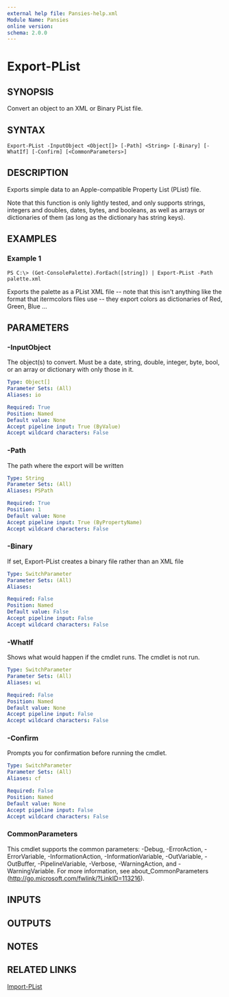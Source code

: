 ```yaml
---
external help file: Pansies-help.xml
Module Name: Pansies
online version: 
schema: 2.0.0
---
```


# Export-PList

## SYNOPSIS
Convert an object to an XML or Binary PList file.

## SYNTAX

```
Export-PList -InputObject <Object[]> [-Path] <String> [-Binary] [-WhatIf] [-Confirm] [<CommonParameters>]
```

## DESCRIPTION
Exports simple data to an Apple-compatible Property List (PList) file.

Note that this function is only lightly tested, and only supports strings, integers and doubles, dates, bytes, and booleans, as well as arrays or dictionaries of them (as long as the dictionary has string keys).

## EXAMPLES

### Example 1
```
PS C:\> (Get-ConsolePalette).ForEach([string]) | Export-PList -Path palette.xml
```

Exports the palette as a PList XML file -- note that this isn't anything like the format that itermcolors files use -- they export colors as dictionaries of Red, Green, Blue ...

## PARAMETERS

### -InputObject
The object(s) to convert. Must be a date, string, double, integer, byte, bool, or an array or dictionary with only those in it.

```yaml
Type: Object[]
Parameter Sets: (All)
Aliases: io

Required: True
Position: Named
Default value: None
Accept pipeline input: True (ByValue)
Accept wildcard characters: False
```

### -Path
The path where the export will be written

```yaml
Type: String
Parameter Sets: (All)
Aliases: PSPath

Required: True
Position: 1
Default value: None
Accept pipeline input: True (ByPropertyName)
Accept wildcard characters: False
```

### -Binary
If set, Export-PList creates a binary file rather than an XML file

```yaml
Type: SwitchParameter
Parameter Sets: (All)
Aliases: 

Required: False
Position: Named
Default value: False
Accept pipeline input: False
Accept wildcard characters: False
```

### -WhatIf
Shows what would happen if the cmdlet runs. The cmdlet is not run.

```yaml
Type: SwitchParameter
Parameter Sets: (All)
Aliases: wi

Required: False
Position: Named
Default value: None
Accept pipeline input: False
Accept wildcard characters: False
```

### -Confirm
Prompts you for confirmation before running the cmdlet.

```yaml
Type: SwitchParameter
Parameter Sets: (All)
Aliases: cf

Required: False
Position: Named
Default value: None
Accept pipeline input: False
Accept wildcard characters: False
```

### CommonParameters
This cmdlet supports the common parameters: -Debug, -ErrorAction, -ErrorVariable, -InformationAction, -InformationVariable, -OutVariable, -OutBuffer, -PipelineVariable, -Verbose, -WarningAction, and -WarningVariable. For more information, see about_CommonParameters (http://go.microsoft.com/fwlink/?LinkID=113216).

## INPUTS

## OUTPUTS

## NOTES

## RELATED LINKS

[Import-PList](Import-PList.md)